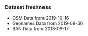 ### Dataset freshness
- OSM Data from 2019-10-16
- Geonames Data from 2019-09-30
- BAN Data from 2018-09-17
